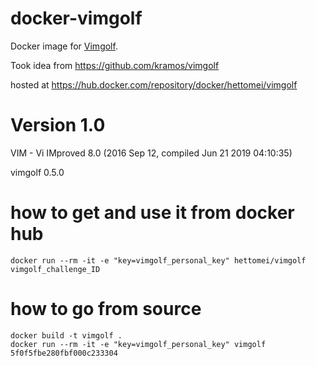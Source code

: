 # docker-vimgolf

Docker image for [Vimgolf](http://www.vimgolf.com).

Took idea from https://github.com/kramos/vimgolf

hosted at https://hub.docker.com/repository/docker/hettomei/vimgolf

# Version 1.0

VIM - Vi IMproved 8.0 (2016 Sep 12, compiled Jun 21 2019 04:10:35)

vimgolf 0.5.0

# how to get and use it from docker hub

```
docker run --rm -it -e "key=vimgolf_personal_key" hettomei/vimgolf vimgolf_challenge_ID
```

# how to go from source

```
docker build -t vimgolf .
docker run --rm -it -e "key=vimgolf_personal_key" vimgolf 5f0f5fbe280fbf000c233304
```

